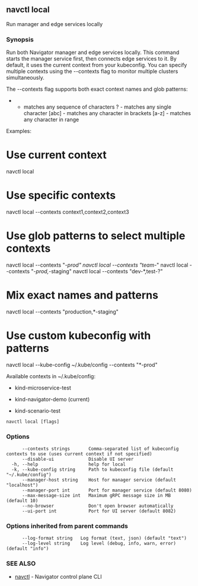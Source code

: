 ## navctl local

Run manager and edge services locally

### Synopsis

Run both Navigator manager and edge services locally.
This command starts the manager service first, then connects edge services to it.
By default, it uses the current context from your kubeconfig. You can specify
multiple contexts using the --contexts flag to monitor multiple clusters simultaneously.

The --contexts flag supports both exact context names and glob patterns:
  * - matches any sequence of characters
  ? - matches any single character
  [abc] - matches any character in brackets
  [a-z] - matches any character in range

Examples:
  # Use current context
  navctl local

  # Use specific contexts
  navctl local --contexts context1,context2,context3

  # Use glob patterns to select multiple contexts
  navctl local --contexts "*-prod"
  navctl local --contexts "team-*"
  navctl local --contexts "*-prod,*-staging"
  navctl local --contexts "dev-*,test-?"

  # Mix exact names and patterns
  navctl local --contexts "production,*-staging"

  # Use custom kubeconfig with patterns
  navctl local --kube-config ~/.kube/config --contexts "*-prod"

Available contexts in ~/.kube/config:
  - kind-microservice-test
  * kind-navigator-demo (current)
  - kind-scenario-test

```
navctl local [flags]
```

### Options

```
      --contexts strings       Comma-separated list of kubeconfig contexts to use (uses current context if not specified)
      --disable-ui             Disable UI server
  -h, --help                   help for local
  -k, --kube-config string     Path to kubeconfig file (default "~/.kube/config")
      --manager-host string    Host for manager service (default "localhost")
      --manager-port int       Port for manager service (default 8080)
      --max-message-size int   Maximum gRPC message size in MB (default 10)
      --no-browser             Don't open browser automatically
      --ui-port int            Port for UI server (default 8082)
```

### Options inherited from parent commands

```
      --log-format string   Log format (text, json) (default "text")
      --log-level string    Log level (debug, info, warn, error) (default "info")
```

### SEE ALSO

* [navctl](navctl.md)	 - Navigator control plane CLI

